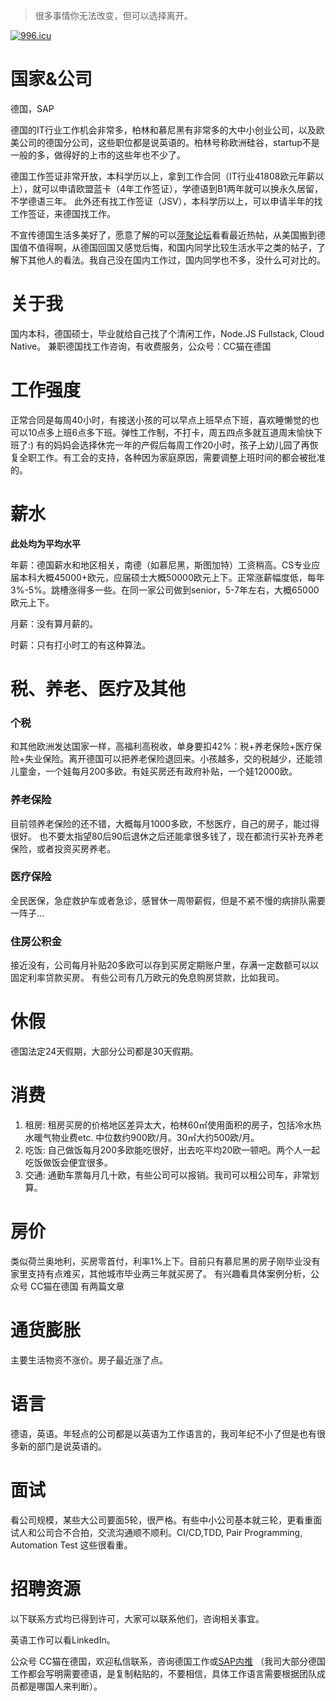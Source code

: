 > 很多事情你无法改变，但可以选择离开。

[![996.icu](https://img.shields.io/badge/link-996.icu-red.svg)](https://996.icu)

# 国家&公司

德国，SAP

德国的IT行业工作机会非常多，柏林和慕尼黑有非常多的大中小创业公司，以及欧美公司的德国分公司，这些职位都是说英语的。柏林号称欧洲硅谷，startup不是一般的多，做得好的上市的这些年也不少了。

德国工作签证非常开放，本科学历以上，拿到工作合同（IT行业41808欧元年薪以上），就可以申请欧盟蓝卡（4年工作签证），学德语到B1两年就可以换永久居留，不学德语三年。
此外还有找工作签证（JSV），本科学历以上，可以申请半年的找工作签证，来德国找工作。

不宣传德国生活多美好了，愿意了解的可以[萍聚论坛](https://www.dolc.de/)看看最近热帖，从美国搬到德国值不值得啊，从德国回国又感觉后悔，和国内同学比较生活水平之类的帖子，了解下其他人的看法。我自己没在国内工作过，国内同学也不多，没什么可对比的。

# 关于我

国内本科，德国硕士，毕业就给自己找了个清闲工作，Node.JS Fullstack, Cloud Native。
兼职德国找工作咨询，有收费服务，公众号：CC猫在德国

# 工作强度

正常合同是每周40小时，有接送小孩的可以早点上班早点下班，喜欢睡懒觉的也可以10点多上班6点多下班。弹性工作制，不打卡，周五四点多就互道周末愉快下班了:)
有的妈妈会选择休完一年的产假后每周工作20小时，孩子上幼儿园了再恢复全职工作。有工会的支持，各种因为家庭原因，需要调整上班时间的都会被批准的。

# 薪水

**此处均为平均水平**

年薪：德国薪水和地区相关，南德（如慕尼黑，斯图加特）工资稍高。CS专业应届本科大概45000+欧元，应届硕士大概50000欧元上下。正常涨薪幅度低，每年3%-5%。跳槽涨得多一些。在同一家公司做到senior，5-7年左右，大概65000欧元上下。

月薪：没有算月薪的。

时薪：只有打小时工的有这种算法。

# 税、养老、医疗及其他

### 个税

和其他欧洲发达国家一样，高福利高税收，单身要扣42%：税+养老保险+医疗保险+失业保险。离开德国可以把养老保险退回来。小孩越多，交的税越少，还能领儿童金，一个娃每月200多欧。有娃买房还有政府补贴，一个娃12000欧。

### 养老保险

目前领养老保险的还不错，大概每月1000多欧，不愁医疗，自己的房子，能过得很好。
也不要太指望80后90后退休之后还能拿很多钱了，现在都流行买补充养老保险，或者投资买房养老。

### 医疗保险

全民医保，急症救护车或者急诊，感冒休一周带薪假，但是不紧不慢的病排队需要一阵子...

### 住房公积金

接近没有，公司每月补贴20多欧可以存到买房定期账户里，存满一定数额可以以固定利率贷款买房。
有些公司有几万欧元的免息购房贷款，比如我司。

# 休假

德国法定24天假期，大部分公司都是30天假期。

# 消费

1. 租房: 租房买房的价格地区差异太大，柏林60㎡使用面积的房子，包括冷水热水暖气物业费etc. 中位数约900欧/月。30㎡大约500欧/月。
2. 吃饭: 自己做饭每月200多欧能吃很好，出去吃平均20欧一顿吧。两个人一起吃饭做饭会便宜很多。
3. 交通: 通勤车票每月几十欧，有些公司可以报销。我司可以租公司车，非常划算。

# 房价

类似荷兰奥地利，买房零首付，利率1%上下。目前只有慕尼黑的房子刚毕业没有家里支持有点难买，其他城市毕业两三年就买房了。
有兴趣看具体案例分析，公众号 CC猫在德国 有两篇文章

# 通货膨胀

主要生活物资不涨价。房子最近涨了点。

# 语言

德语，英语。年轻点的公司都是以英语为工作语言的，我司年纪不小了但是也有很多新的部门是说英语的。

# 面试

看公司规模，某些大公司要面5轮，很严格。有些中小公司基本就三轮，更看重面试人和公司合不合拍，交流沟通顺不顺利。CI/CD,TDD, Pair Programming, Automation Test 这些很看重。

# 招聘资源

以下联系方式均已得到许可，大家可以联系他们，咨询相关事宜。

英语工作可以看LinkedIn。

公众号 CC猫在德国，欢迎私信联系，咨询德国工作或[SAP内推](https://jobs.sap.com/search/?createNewAlert=false&q=&locationsearch=de
) （我司大部分德国工作都会写明需要德语，是复制粘贴的，不要相信，具体工作语言需要根据团队成员都是哪国人来判断）。

